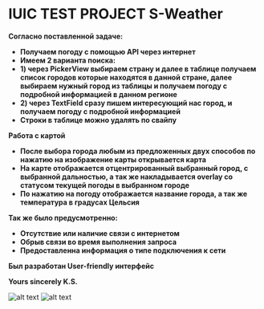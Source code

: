 # IUIC TEST PROJECT S-Weather

**Согласно поставленной задаче:**

* **Получаем погоду с помощью API через интернет**
* **Имеем 2 варианта поиска:**
* **1) через PickerView выбираем страну и далее в таблице получаем список городов которые находятся в данной стране, далее выбираем нужный город из таблицы и получаем погоду с подробной информацией в данном регионе**
* **2) через TextField сразу пишем интересующий нас город, и получаем погоду с подробной информацией**
* **Строки в таблице можно удалять по свайпу**

**Работа с картой**

* **После выбора города любым из предложенных двух способов по нажатию на изображение карты открывается карта**
* **На карте отображается отцентрированный выбранный город, с выбранной дальностью, а так же накладывается overlay со статусом текущей погоды в выбранном городе**
* **По нажатию на погоду отображается название города, а так же температура в градусах Цельсия**


**Так же было предусмотренно:**

* **Отсутствие или наличие связи с интернетом**
* **Обрыв связи во время выполнения запроса**
* **Предоставленна информация о типе подключения к сети**

**Был разработан User-friendly интерфейс**

**Yours sincerely K.S.**

![alt text](https://raw.githubusercontent.com/username/projectname/branch/path/to/img.png)
![alt text](https://raw.githubusercontent.com/username/projectname/branch/path/to/img.png)
